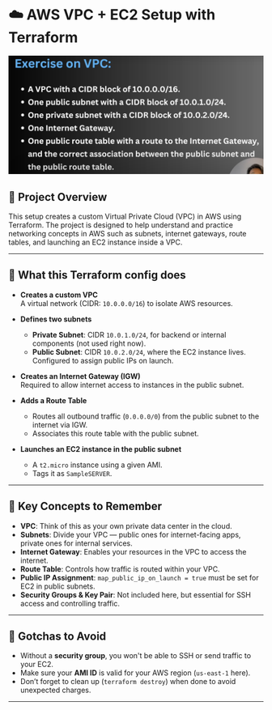 # ☁️ AWS VPC + EC2 Setup with Terraform

![alt text](image.png)

## 🧠 Project Overview

This setup creates a custom Virtual Private Cloud (VPC) in AWS using Terraform. The project is designed to help understand and practice networking concepts in AWS such as subnets, internet gateways, route tables, and launching an EC2 instance inside a VPC.

---

## 🔧 What this Terraform config does

- **Creates a custom VPC**  
  A virtual network (CIDR: `10.0.0.0/16`) to isolate AWS resources.

- **Defines two subnets**  
  - **Private Subnet**: CIDR `10.0.1.0/24`, for backend or internal components (not used right now).
  - **Public Subnet**: CIDR `10.0.2.0/24`, where the EC2 instance lives. Configured to assign public IPs on launch.

- **Creates an Internet Gateway (IGW)**  
  Required to allow internet access to instances in the public subnet.

- **Adds a Route Table**  
  - Routes all outbound traffic (`0.0.0.0/0`) from the public subnet to the internet via IGW.
  - Associates this route table with the public subnet.

- **Launches an EC2 instance in the public subnet**  
  - A `t2.micro` instance using a given AMI.
  - Tags it as `SampleSERVER`.

---

## 📌 Key Concepts to Remember

- **VPC**: Think of this as your own private data center in the cloud.
- **Subnets**: Divide your VPC — public ones for internet-facing apps, private ones for internal services.
- **Internet Gateway**: Enables your resources in the VPC to access the internet.
- **Route Table**: Controls how traffic is routed within your VPC.
- **Public IP Assignment**: `map_public_ip_on_launch = true` must be set for EC2 in public subnets.
- **Security Groups & Key Pair**: Not included here, but essential for SSH access and controlling traffic.

---

## 🚨 Gotchas to Avoid

- Without a **security group**, you won't be able to SSH or send traffic to your EC2.
- Make sure your **AMI ID** is valid for your AWS region (`us-east-1` here).
- Don’t forget to clean up (`terraform destroy`) when done to avoid unexpected charges.

---

